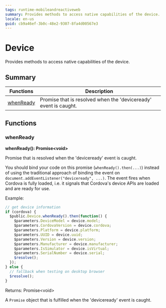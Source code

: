 ```yaml
---
tags: runtime-mobileandreactiveweb
summary: Provides methods to access native capabilities of the device.
locale: en-us
guid: cb9a46ef-3b0c-48e2-9307-8fa4d00567e3
---
```


# Device

Provides methods to access native capabilities of the device.

## Summary

|Functions|Description|
|---|---|
|[whenReady](device.md#whenready)|Promise that is resolved when the 'deviceready' event is caught.|

## Functions

### whenReady

**whenReady(): Promise&lt;void&gt;**

Promise that is resolved when the 'deviceready' event is caught.

You should bind your code on this promise (`whenReady().then(...)`) instead of using the traditional approach of binding the event on `document.addEventListener("deviceready", ...)`. The event fires when Cordova is fully loaded, i.e. it signals that Cordova's device APIs are loaded and are ready for use.

Example:

```javascript
// get device information
if (cordova) {
  $public.Device.whenReady().then(function() {
    $parameters.DeviceModel = device.model;
    $parameters.CordovaVersion = device.cordova;
    $parameters.Platform = device.platform;
    $parameters.UUID = device.uuid;
    $parameters.Version = device.version;
    $parameters.Manufacturer = device.manufacturer;
    $parameters.IsSimulator = device.isVirtual;
    $parameters.SerialNumber = device.serial;
    $resolve();
  });
} else {
  // fallback when testing on desktop browser
  $resolve();
}
```

Returns: Promise&lt;void&gt;

A `Promise` object that is fulfilled when the 'deviceready' event is caught.

